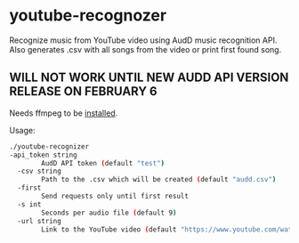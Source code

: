 # youtube-recognozer
Recognize music from YouTube video using AudD music recognition API.
Also generates .csv with all songs from the video or print first found song.

## WILL NOT WORK UNTIL NEW AUDD API VERSION RELEASE ON FEBRUARY 6 

Needs ffmpeg to be [installed](https://github.com/adaptlearning/adapt_authoring/wiki/Installing-FFmpeg).

Usage:
```bash
./youtube-recognizer
-api_token string
        AudD API token (default "test")
  -csv string
        Path to the .csv which will be created (default "audd.csv")
  -first
        Send requests only until first result
  -s int
        Seconds per audio file (default 9)
  -url string
        Link to the YouTube video (default "https://www.youtube.com/watch?v=ANEOD16twxo")
```
